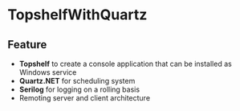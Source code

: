 # TopshelfWithQuartz

## Feature
- **Topshelf** to create a console application that can be installed as Windows service
- **Quartz.NET** for scheduling system
- **Serilog** for logging on a rolling basis
- Remoting server and client architecture
